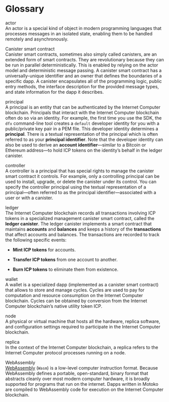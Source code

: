 # Glossary

actor  
An actor is a special kind of object in modern programming languages that processes messages in an isolated state, enabling them to be handled remotely and asynchronously.

<!-- -->

Canister smart contract  
Canister smart contracts, sometimes also simply called canisters, are an extended form of smart contracts. They are revolutionary because they can be run in parallel deterministically. This is enabled by relying on the actor model and deterministic message passing. A canister smart contract has a universally-unique identifier and an owner that defines the boundaries of a specific dapp. A canister encapsulates all of the programming logic, public entry methods, the interface description for the provided message types, and state information for the dapp it describes.

<!-- -->

principal  
A principal is an entity that can be authenticated by the Internet Computer blockchain. Principals that interact with the Internet Computer blockchain often do so via an identity. For example, the first time you use the SDK, the `dfx` command-line tool creates a `default` developer identity for you with a public/private key pair in a PEM file. This developer identity determines a **principal**. There is a textual representation of the principal which is often referred to as your **principal identifier**. Note that the developer identity can also be used to derive an **account identifier**—similar to a Bitcoin or Ethereum address—to hold ICP tokens on the identity’s behalf in the ledger canister.

<!-- -->

controller  
A controller is a principal that has special rights to manage the canister smart contract it controls. For example, only a controlling principal can be used to install, upgrade, or delete the canister under its control. You can specify the controller principal using the textual representation of a principal—often referred to as the principal identifier—associated with a user or with a canister.

<!-- -->

ledger  
The Internet Computer blockchain records all transactions involving ICP tokens in a specialized management canister smart contract, called the **ledger canister**. The ledger canister implements a smart contract that maintains **accounts** and **balances** and keeps a history of the **transactions** that affect accounts and balances. The transactions are recorded to track the following specific events:

-   **Mint ICP tokens** for accounts.

-   **Transfer ICP tokens** from one account to another.

-   **Burn ICP tokens** to eliminate them from existence.

<!-- -->

wallet  
A wallet is a specialized dapp (implemented as a canister smart contract) that allows to store and manage cycles. Cycles are used to pay for computation and resource consumption on the Internet Computer blockchain. Cycles can be obtained by conversion from the Internet Computer blockchain’s native utility token ICP.

<!-- -->

node  
A physical or virtual machine that hosts all the hardware, replica software, and configuration settings required to participate in the Internet Computer blockchain.

<!-- -->

replica  
In the context of the Internet Computer blockchain, a replica refers to the Internet Computer protocol processes running on a node.

<!-- -->

WebAssembly  
[WebAssembly](https://webassembly.org/) (`Wasm`) is a low-level computer instruction format. Because WebAssembly defines a portable, open-standard, binary format that abstracts cleanly over most modern computer hardware, it is broadly supported for programs that run on the internet. Dapps written in Motoko are compiled to WebAssembly code for execution on the Internet Computer blockchain.
